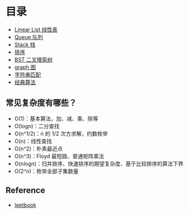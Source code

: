 # 目录
- [Linear List 线性表](/algorithm/linear-list.md)
- [Queue 队列](/algorithm/queue.md)
- [Stack 栈](/algorithm/stack.md)
- [排序](/algorithm/sort.md)
- [BST 二叉搜索树](/algorithm/bst.md)
- [graph  图](/algorithm/graph.md)
- [字符串匹配](/algorithm/stringmatch.md)
- [经典算法](/algorithm/summary.md)


## 常见复杂度有哪些？

* O(1)：基本算法，加、减、乘、除等
* O(logn)：二分查找
* O(n^1/2)：n 的 1/2 次方求解，约数枚举
* O(n)：线性查找
* O(n^2)：朴素最近点
* O(n^3)：Floyd 最短路、普通矩阵乘法
* O(nlogn)：归并排序、快速排序的期望复杂度、基于比较排序的算法下界
* O(2^n)：枚举全部子集数量

## Reference
* [leetbook](https://books.halfrost.com/leetcode/ChapterTwo/Sort/)